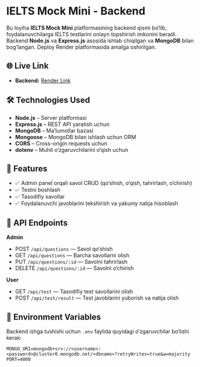 # IELTS Mock Mini - Backend

Bu loyiha **IELTS Mock Mini** platformasining backend qismi bo‘lib, foydalanuvchilarga IELTS testlarini onlayn topshirish imkonini beradi. Backend **Node.js** va **Express.js** asosida ishlab chiqilgan va **MongoDB** bilan bog‘langan. Deploy Render platformasida amalga oshirilgan.

## 🌐 Live Link

- **Backend:** [Render Link](https://ielts-mock-backend-b2je.onrender.com)

## 🛠 Technologies Used

- **Node.js** – Server platformasi  
- **Express.js** – REST API yaratish uchun  
- **MongoDB** – Ma’lumotlar bazasi  
- **Mongoose** – MongoDB bilan ishlash uchun ORM  
- **CORS** – Cross-origin requests uchun  
- **dotenv** – Muhit o‘zgaruvchilarini o‘qish uchun  

## 📂 Features

- ✅ Admin panel orqali savol CRUD (qo‘shish, o‘qish, tahrirlash, o‘chirish)  
- ✅ Testni boshlash  
- ✅ Tasodifiy savollar  
- ✅ Foydalanuvchi javoblarini tekshirish va yakuniy natija hisoblash  

## 📌 API Endpoints

**Admin**  
- POST `/api/questions` — Savol qo‘shish  
- GET `/api/questions` — Barcha savollarni olish  
- PUT `/api/questions/:id` — Savolni tahrirlash  
- DELETE `/api/questions/:id` — Savolni o‘chirish  

**User**  
- GET `/api/test` — Tasodifiy test savollarini olish  
- POST `/api/test/result` — Test javoblarini yuborish va natija olish  

## 🔗 Environment Variables

Backend ishga tushishi uchun `.env` faylida quyidagi o‘zgaruvchilar bo‘lishi kerak:

```env
MONGO_URI=mongodb+srv://<username>:<password>@cluster0.mongodb.net/<dbname>?retryWrites=true&w=majority
PORT=4000
